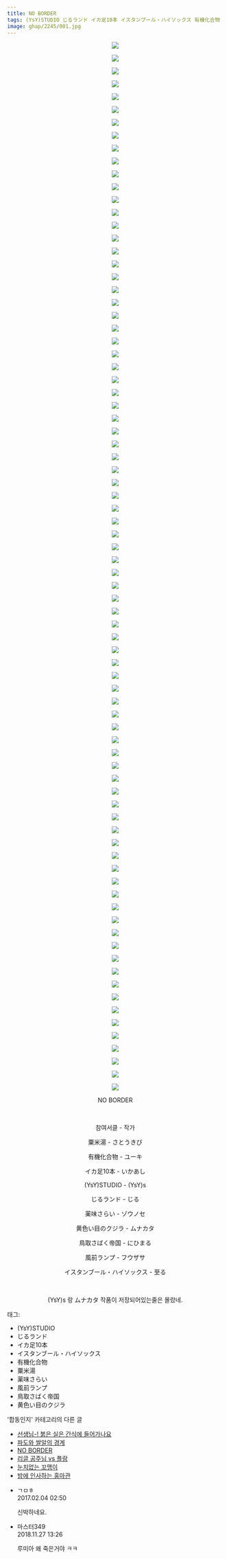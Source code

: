 ```yaml
---
title: NO BORDER
tags: (YsY)STUDIO じるランド イカ足10本 イスタンブール・ハイソックス 有機化合物 粟米湯 薬味さらい 風前ランプ 鳥取さばく帝国 黄色い目のクジラ 합동인지
image: ghap/2245/001.jpg
---
```

<div class="article">
<p style="text-align: center; clear: none; float: none;"><img src="{{ site.nasurl }}/ghap/2245/001.jpg"/></p>
<p style="text-align: center; clear: none; float: none;"><img src="{{ site.nasurl }}/ghap/2245/002.jpg"/></p>
<p style="text-align: center; clear: none; float: none;"><img src="{{ site.nasurl }}/ghap/2245/003.jpg"/></p>
<p style="text-align: center; clear: none; float: none;"><img src="{{ site.nasurl }}/ghap/2245/004.jpg"/></p>
<p style="text-align: center; clear: none; float: none;"><img src="{{ site.nasurl }}/ghap/2245/005.jpg"/></p>
<p style="text-align: center; clear: none; float: none;"><img src="{{ site.nasurl }}/ghap/2245/006.jpg"/></p>
<p style="text-align: center; clear: none; float: none;"><img src="{{ site.nasurl }}/ghap/2245/007.jpg"/></p>
<p style="text-align: center; clear: none; float: none;"><img src="{{ site.nasurl }}/ghap/2245/008.jpg"/></p>
<p style="text-align: center; clear: none; float: none;"><img src="{{ site.nasurl }}/ghap/2245/009.jpg"/></p>
<p style="text-align: center; clear: none; float: none;"><img src="{{ site.nasurl }}/ghap/2245/010.jpg"/></p>
<p style="text-align: center; clear: none; float: none;"><img src="{{ site.nasurl }}/ghap/2245/011.jpg"/></p>
<p style="text-align: center; clear: none; float: none;"><img src="{{ site.nasurl }}/ghap/2245/012.jpg"/></p>
<p style="text-align: center; clear: none; float: none;"><img src="{{ site.nasurl }}/ghap/2245/013.jpg"/></p>
<p style="text-align: center; clear: none; float: none;"><img src="{{ site.nasurl }}/ghap/2245/014.jpg"/></p>
<p style="text-align: center; clear: none; float: none;"><img src="{{ site.nasurl }}/ghap/2245/015.jpg"/></p>
<p style="text-align: center; clear: none; float: none;"><img src="{{ site.nasurl }}/ghap/2245/016.jpg"/></p>
<p style="text-align: center; clear: none; float: none;"><img src="{{ site.nasurl }}/ghap/2245/017.jpg"/></p>
<p style="text-align: center; clear: none; float: none;"><img src="{{ site.nasurl }}/ghap/2245/018.jpg"/></p>
<p style="text-align: center; clear: none; float: none;"><img src="{{ site.nasurl }}/ghap/2245/019.jpg"/></p>
<p style="text-align: center; clear: none; float: none;"><img src="{{ site.nasurl }}/ghap/2245/020.jpg"/></p>
<p style="text-align: center; clear: none; float: none;"><img src="{{ site.nasurl }}/ghap/2245/021.jpg"/></p>
<p style="text-align: center; clear: none; float: none;"><img src="{{ site.nasurl }}/ghap/2245/022.jpg"/></p>
<p style="text-align: center; clear: none; float: none;"><img src="{{ site.nasurl }}/ghap/2245/023.jpg"/></p>
<p style="text-align: center; clear: none; float: none;"><img src="{{ site.nasurl }}/ghap/2245/024.jpg"/></p>
<p style="text-align: center; clear: none; float: none;"><img src="{{ site.nasurl }}/ghap/2245/025.jpg"/></p>
<p style="text-align: center; clear: none; float: none;"><img src="{{ site.nasurl }}/ghap/2245/026.jpg"/></p>
<p style="text-align: center; clear: none; float: none;"><img src="{{ site.nasurl }}/ghap/2245/027.jpg"/></p>
<p style="text-align: center; clear: none; float: none;"><img src="{{ site.nasurl }}/ghap/2245/028.jpg"/></p>
<p style="text-align: center; clear: none; float: none;"><img src="{{ site.nasurl }}/ghap/2245/029.jpg"/></p>
<p style="text-align: center; clear: none; float: none;"><img src="{{ site.nasurl }}/ghap/2245/030.jpg"/></p>
<p style="text-align: center; clear: none; float: none;"><img src="{{ site.nasurl }}/ghap/2245/031.jpg"/></p>
<p style="text-align: center; clear: none; float: none;"><img src="{{ site.nasurl }}/ghap/2245/032.jpg"/></p>
<p style="text-align: center; clear: none; float: none;"><img src="{{ site.nasurl }}/ghap/2245/033.jpg"/></p>
<p style="text-align: center; clear: none; float: none;"><img src="{{ site.nasurl }}/ghap/2245/034.jpg"/></p>
<p style="text-align: center; clear: none; float: none;"><img src="{{ site.nasurl }}/ghap/2245/035.jpg"/></p>
<p style="text-align: center; clear: none; float: none;"><img src="{{ site.nasurl }}/ghap/2245/036.jpg"/></p>
<p style="text-align: center; clear: none; float: none;"><img src="{{ site.nasurl }}/ghap/2245/037.jpg"/></p>
<p style="text-align: center; clear: none; float: none;"><img src="{{ site.nasurl }}/ghap/2245/038.jpg"/></p>
<p style="text-align: center; clear: none; float: none;"><img src="{{ site.nasurl }}/ghap/2245/039.jpg"/></p>
<p style="text-align: center; clear: none; float: none;"><img src="{{ site.nasurl }}/ghap/2245/040.jpg"/></p>
<p style="text-align: center; clear: none; float: none;"><img src="{{ site.nasurl }}/ghap/2245/041.jpg"/></p>
<p style="text-align: center; clear: none; float: none;"><img src="{{ site.nasurl }}/ghap/2245/042.jpg"/></p>
<p style="text-align: center; clear: none; float: none;"><img src="{{ site.nasurl }}/ghap/2245/043.jpg"/></p>
<p style="text-align: center; clear: none; float: none;"><img src="{{ site.nasurl }}/ghap/2245/044.jpg"/></p>
<p style="text-align: center; clear: none; float: none;"><img src="{{ site.nasurl }}/ghap/2245/045.jpg"/></p>
<p style="text-align: center; clear: none; float: none;"><img src="{{ site.nasurl }}/ghap/2245/046.jpg"/></p>
<p style="text-align: center; clear: none; float: none;"><img src="{{ site.nasurl }}/ghap/2245/047.jpg"/></p>
<p style="text-align: center; clear: none; float: none;"><img src="{{ site.nasurl }}/ghap/2245/048.jpg"/></p>
<p style="text-align: center; clear: none; float: none;"><img src="{{ site.nasurl }}/ghap/2245/049.jpg"/></p>
<p style="text-align: center; clear: none; float: none;"><img src="{{ site.nasurl }}/ghap/2245/050.jpg"/></p>
<p style="text-align: center; clear: none; float: none;"><img src="{{ site.nasurl }}/ghap/2245/051.jpg"/></p>
<p style="text-align: center; clear: none; float: none;"><img src="{{ site.nasurl }}/ghap/2245/052.jpg"/></p>
<p style="text-align: center; clear: none; float: none;"><img src="{{ site.nasurl }}/ghap/2245/053.jpg"/></p>
<p style="text-align: center; clear: none; float: none;"><img src="{{ site.nasurl }}/ghap/2245/054.jpg"/></p>
<p style="text-align: center; clear: none; float: none;"><img src="{{ site.nasurl }}/ghap/2245/055.jpg"/></p>
<p style="text-align: center; clear: none; float: none;"><img src="{{ site.nasurl }}/ghap/2245/056.jpg"/></p>
<p style="text-align: center; clear: none; float: none;"><img src="{{ site.nasurl }}/ghap/2245/057.jpg"/></p>
<p style="text-align: center; clear: none; float: none;"><img src="{{ site.nasurl }}/ghap/2245/058.jpg"/></p>
<p style="text-align: center; clear: none; float: none;"><img src="{{ site.nasurl }}/ghap/2245/059.jpg"/></p>
<p style="text-align: center; clear: none; float: none;"><img src="{{ site.nasurl }}/ghap/2245/060.jpg"/></p>
<p style="text-align: center; clear: none; float: none;"><img src="{{ site.nasurl }}/ghap/2245/061.jpg"/></p>
<p style="text-align: center; clear: none; float: none;"><img src="{{ site.nasurl }}/ghap/2245/062.jpg"/></p>
<p style="text-align: center; clear: none; float: none;"><img src="{{ site.nasurl }}/ghap/2245/063.jpg"/></p>
<p style="text-align: center; clear: none; float: none;"><img src="{{ site.nasurl }}/ghap/2245/064.jpg"/></p>
<p style="text-align: center; clear: none; float: none;"><img src="{{ site.nasurl }}/ghap/2245/065.jpg"/></p>
<p style="text-align: center; clear: none; float: none;"><img src="{{ site.nasurl }}/ghap/2245/066.jpg"/></p>
<p style="text-align: center; clear: none; float: none;"><img src="{{ site.nasurl }}/ghap/2245/067.jpg"/></p>
<p style="text-align: center; clear: none; float: none;"><img src="{{ site.nasurl }}/ghap/2245/068.jpg"/></p>
<p style="text-align: center; clear: none; float: none;"><img src="{{ site.nasurl }}/ghap/2245/069.jpg"/></p>
<p style="text-align: center; clear: none; float: none;"><img src="{{ site.nasurl }}/ghap/2245/070.jpg"/></p>
<p style="text-align: center; clear: none; float: none;"><img src="{{ site.nasurl }}/ghap/2245/071.jpg"/></p>
<p style="text-align: center; clear: none; float: none;"><img src="{{ site.nasurl }}/ghap/2245/072.jpg"/></p>
<p style="text-align: center; clear: none; float: none;"><img src="{{ site.nasurl }}/ghap/2245/073.jpg"/></p>
<p style="text-align: center; clear: none; float: none;"><img src="{{ site.nasurl }}/ghap/2245/074.jpg"/></p>
<p style="text-align: center; clear: none; float: none;"><img src="{{ site.nasurl }}/ghap/2245/075.jpg"/></p>
<p style="text-align: center; clear: none; float: none;"><img src="{{ site.nasurl }}/ghap/2245/076.jpg"/></p>
<p style="text-align: center; clear: none; float: none;"><img src="{{ site.nasurl }}/ghap/2245/077.jpg"/></p>
<p style="text-align: center; clear: none; float: none;"><img src="{{ site.nasurl }}/ghap/2245/078.jpg"/></p>
<p style="text-align: center; clear: none; float: none;"><img src="{{ site.nasurl }}/ghap/2245/079.jpg"/></p>
<p style="text-align: center; clear: none; float: none;"><img src="{{ site.nasurl }}/ghap/2245/080.jpg"/></p>
<p style="text-align: center; clear: none; float: none;"><img src="{{ site.nasurl }}/ghap/2245/081.jpg"/></p>
<p style="text-align: center; clear: none; float: none;"><img src="{{ site.nasurl }}/ghap/2245/082.jpg"/></p>
<p style="text-align: center; clear: none; float: none;">NO BORDER</p>
<p style="text-align: center; clear: none; float: none;"><br/></p>
<p style="text-align: center; clear: none; float: none;">참여서클 - 작가</p>
<p style="text-align: center; clear: none; float: none;">粟米湯 - さとうきび</p>
<p style="text-align: center; clear: none; float: none;">有機化合物 - ユーキ</p>
<p style="text-align: center; clear: none; float: none;">イカ足10本 - いかあし</p>
<p style="text-align: center; clear: none; float: none;">(YsY)STUDIO - (YsY)s</p>
<p style="text-align: center; clear: none; float: none;">じるランド - じる</p>
<p style="text-align: center; clear: none; float: none;">薬味さらい - ゾウノセ</p>
<p style="text-align: center; clear: none; float: none;">黄色い目のクジラ - ムナカタ</p>
<p style="text-align: center; clear: none; float: none;">鳥取さばく帝国 - にひまる</p>
<p style="text-align: center; clear: none; float: none;">風前ランプ - フウザサ</p>
<p style="text-align: center; clear: none; float: none;">イスタンブール・ハイソックス - 至る</p>
<p style="text-align: center; clear: none; float: none;"><br/></p>
<p style="text-align: center; clear: none; float: none;">(YsY)s 랑 ムナカタ 작품이 저장되어있는줄은 몰랐네.</p>
</div><div class="tagTrail">
<p>태그: </p>
<ul>
<li>(YsY)STUDIO</li>
<li>じるランド</li>
<li>イカ足10本</li>
<li>イスタンブール・ハイソックス</li>
<li>有機化合物</li>
<li>粟米湯</li>
<li>薬味さらい</li>
<li>風前ランプ</li>
<li>鳥取さばく帝国</li>
<li>黄色い目のクジラ</li>
</ul>
</div><div class="another">
<p>'합동인지' 카테고리의 다른 글</p>
<ul>
<li><a href="/2016-09-22-ghap_2272">선생님-! 붉은 실은 간식에 들어가나요</a></li>
<li><a href="/2016-09-20-ghap_2250">파도와 쌀알의 경계</a></li>
<li><a href="/2016-09-20-ghap_2245">NO BORDER</a></li>
<li><a href="/2016-09-19-ghap_2227">리글 공주님 vs 플랑</a></li>
<li><a href="/2016-09-18-ghap_2210">눈치없는 꼬맹이</a></li>
<li><a href="/2016-09-17-ghap_2188">밤에 인사하는 홍마관</a></li>
</ul>
</div><div class="cb_module cb_fluid">
<div class="cb_wrt cb_profile">
<div class="comment">
<ul>
<li class="cb_thumb_off" id="comment14906566">
<div class="cb_comment_area">
<div class="cb_info_area">
<div class="cb_section">
<span class="cb_nick_name">ㄱㅁㅎ</span>
</div>
<div class="cb_section">
<span class="cb_date">2017.02.04 02:50 </span>
</div>
</div>
<div class="cb_dsc_comment">
<p class="cb_dsc">
											신박하네요.
										</p>
</div>
</div></li>
<li class="cb_thumb_off" id="comment15379119">
<div class="cb_comment_area">
<div class="cb_info_area">
<div class="cb_section">
<span class="cb_nick_name">마스터349</span>
</div>
<div class="cb_section">
<span class="cb_date">2018.11.27 13:26 </span>
</div>
</div>
<div class="cb_dsc_comment">
<p class="cb_dsc">
											루미아 왜 죽은거야 ㅋㅋ
										</p>
</div>
</div></li>
</ul>
</div>
</div><!-- commentList close -->
</div>